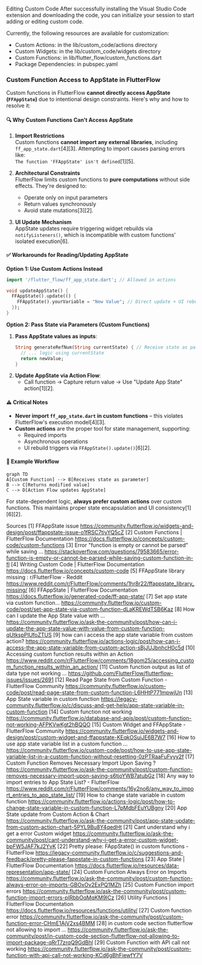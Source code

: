 Editing Custom Code
After successfully installing the Visual Studio Code extension and downloading the code, you can initialize your session to start adding or editing custom code.

Currently, the following resources are available for customization:

- Custom Actions: in the lib/custom_code/actions directory
- Custom Widgets: in the lib/custom_code/widgets directory
- Custom Functions: in lib/flutter_flow/custom_functions.dart
- Package Dependencies: in pubspec.yaml

### Custom Function Access to AppState in FlutterFlow

Custom functions in FlutterFlow **cannot directly access AppState (`FFAppState`)** due to intentional design constraints. Here's why and how to resolve it:

#### 🔍 Why Custom Functions Can't Access AppState
1. **Import Restrictions**  
   Custom functions **cannot import any external libraries**, including `ff_app_state.dart`[4][3]. Attempting to import causes parsing errors like:  
   `The function 'FFAppState' isn't defined`[1][5].

2. **Architectural Constraints**  
   FlutterFlow limits custom functions to **pure computations** without side effects. They're designed to:  
   - Operate only on input parameters  
   - Return values synchronously  
   - Avoid state mutations[3][2].

3. **UI Update Mechanism**  
   AppState updates require triggering widget rebuilds via `notifyListeners()`, which is incompatible with custom functions' isolated execution[6].

#### ✅ Workarounds for Reading/Updating AppState
**Option 1: Use Custom Actions Instead**  
```dart
import '/flutter_flow/ff_app_state.dart'; // Allowed in actions

void updateAppState() {
  FFAppState().update(() {
    FFAppState().yourVariable = "New Value"; // Direct update + UI rebuild
  });
}
```

**Option 2: Pass State via Parameters (Custom Functions)**  
1. **Pass AppState values as inputs**:  
   ```dart
   String generateRefNum(String currentState) { // Receive state as parameter
     // ... logic using currentState
     return newValue;
   }
   ```
2. **Update AppState via Action Flow**:  
   - Call function → Capture return value → Use "Update App State" action[1][2].

#### ⚠️ Critical Notes
- **Never import `ff_app_state.dart` in custom functions** – this violates FlutterFlow's execution model[4][3].
- **Custom actions** are the proper tool for state management, supporting:
  - Required imports
  - Asynchronous operations
  - UI rebuild triggers via `FFAppState().update()`[6][2].

#### 📝 Example Workflow
```mermaid
graph TD
A[Custom Function] --> B[Receives state as parameter]
B --> C[Returns modified value]
C --> D[Action Flow updates AppState]
```

For state-dependent logic, **always prefer custom actions** over custom functions. This maintains proper state encapsulation and UI consistency[1][6][2].

Sources
[1] FFAppState issue https://community.flutterflow.io/widgets-and-design/post/ffappstate-issue-o1fRSC7tiyYQ5cZ
[2] Custom Functions | FlutterFlow Documentation https://docs.flutterflow.io/concepts/custom-code/custom-functions
[3] Error "function is empty or cannot be parsed" while saving ... https://stackoverflow.com/questions/79583665/error-function-is-empty-or-cannot-be-parsed-while-saving-custom-function-in-fl
[4] Writing Custom Code | FlutterFlow Documentation https://docs.flutterflow.io/concepts/custom-code
[5] FFAppState library missing : r/FlutterFlow - Reddit https://www.reddit.com/r/FlutterFlow/comments/1hr8r22/ffappstate_library_missing/
[6] FFAppState | FlutterFlow Documentation https://docs.flutterflow.io/generated-code/ff-app-state/
[7] Set app state via custom function... https://community.flutterflow.io/custom-code/post/set-app-state-via-custom-function-dLaKREWdTSB6Kaz
[8] How can I update the App State value with ... https://community.flutterflow.io/ask-the-community/post/how-can-i-update-the-app-state-value-with-value-from-custom-function-qUtkspPIUfoZTUS
[9] how can i access the app state variable from custom action? https://community.flutterflow.io/actions-logic/post/how-can-i-access-the-app-state-variable-from-custom-action-sBjJUJbnhcH0c5d
[10] Accessing custom function results within an Action https://www.reddit.com/r/FlutterFlow/comments/18gom25/accessing_custom_function_results_within_an_action/
[11] Custom function output as list of data type not working ... https://github.com/FlutterFlow/flutterflow-issues/issues/2691
[12] Read Page State from Custom Function - FlutterFlow Community https://community.flutterflow.io/custom-code/post/read-page-state-from-custom-function-L6HHtP771mpwjUn
[13] App State variable in custom function https://legacy-community.flutterflow.io/c/discuss-and-get-help/app-state-variable-in-custom-function
[14] Custom function not working https://community.flutterflow.io/database-and-apis/post/custom-function-not-working-AFPKVwKgt2hBQQO
[15] Custom Widget and FFAppState - FlutterFlow Community https://community.flutterflow.io/widgets-and-design/post/custom-widget-and-ffappstate-KEqkOSuiJE6B7W7
[16] How to use app state variable list in a custom function ... https://community.flutterflow.io/custom-code/post/how-to-use-app-state-variable-list-in-a-custom-function-without-resetting-0zPTRaaFuFvyy2f
[17] Custom Function Removes Necessary Import Upon Saving ? https://community.flutterflow.io/ask-the-community/post/custom-function-removes-necessary-import-upon-saving-s6tjoYWB7atubGz
[18] Any way to import entries to App State List? - FlutterFlow https://www.reddit.com/r/FlutterFlow/comments/16y2no6/any_way_to_import_entries_to_app_state_list/
[19] How to change state variable in custom function https://community.flutterflow.io/actions-logic/post/how-to-change-state-variable-in-custom-function-L7pMdbFEuYUBgny
[20] App State update from Custom Action & Chart https://community.flutterflow.io/ask-the-community/post/app-state-update-from-custom-action-chart-5PYL9Bu8Y4qedHt
[21] Cant understand why i get a error Custom widget https://community.flutterflow.io/ask-the-community/post/cant-understand-why-i-get-a-error-custom-widget-bpFW5JAF7kJ2YvK
[22] Pretty please: FAppState() in custom functions - FlutterFlow https://legacy-community.flutterflow.io/c/suggestions-and-feedback/pretty-please-fappstate-in-custom-functions
[23] App State | FlutterFlow Documentation https://docs.flutterflow.io/resources/data-representation/app-state/
[24] Custom Function Always Error on Imports https://community.flutterflow.io/ask-the-community/post/custom-function-always-error-on-imports-GBOxOv2ExPQ1MZh
[25] Custom Function import errors https://community.flutterflow.io/ask-the-community/post/custom-function-import-errors-pIRbbOqMqKM9ICz
[26] Utility Functions | FlutterFlow Documentation https://docs.flutterflow.io/resources/functions/utility/
[27] Custom function error https://community.flutterflow.io/ask-the-community/post/custom-function-error-CHmE1AjV2xs4BMM
[28] in custom code section flutterflow not allowing to import ... https://community.flutterflow.io/ask-the-community/post/in-custom-code-section-flutterflow-not-allowing-to-import-package-qRrT7zrqQ9GdBhl
[29] Custom Function with API call not working https://community.flutterflow.io/ask-the-community/post/custom-function-with-api-call-not-working-KCd6gBhFiewfY7V
